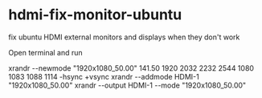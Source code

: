 # hdmi-fix-monitor-ubuntu
fix ubuntu HDMI external monitors and displays when they don't work


Open terminal and run


xrandr --newmode "1920x1080_50.00"  141.50  1920 2032 2232 2544  1080 1083 1088 1114 -hsync +vsync
xrandr --addmode HDMI-1 "1920x1080_50.00"
xrandr --output HDMI-1 --mode "1920x1080_50.00"
